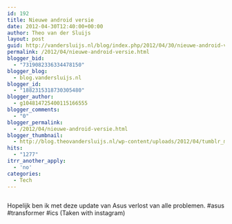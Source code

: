 ```yaml
---
id: 192
title: Nieuwe android versie
date: 2012-04-30T12:40:00+00:00
author: Theo van der Sluijs
layout: post
guid: http://vandersluijs.nl/blog/index.php/2012/04/30/nieuwe-android-versie/
permalink: /2012/04/nieuwe-android-versie.html
blogger_bid:
  - "7319082336334478150"
blogger_blog:
  - blog.vandersluijs.nl
blogger_id:
  - "1882315318730305480"
blogger_author:
  - g104814725400115166555
blogger_comments:
  - "0"
blogger_permalink:
  - /2012/04/nieuwe-android-versie.html
blogger_thumbnail:
  - http://blog.theovandersluijs.nl/wp-content/uploads/2012/04/tumblr_m3adjxjEXW1rpqrb1o1_1280-300x300.jpg
hits:
  - "1277"
itrr_another_apply:
  - 'no'
categories:
  - Tech
---
```

<div>
  <img alt="" src=https://vandersluijs.resultants-e.nl/2012/04/tumblr_m3adjxjEXW1rpqrb1o1_1280-300x300.jpg" />
</div>

Hopelijk ben ik met deze update van Asus verlost van alle problemen. #asus #transformer #ics (Taken with instagram)